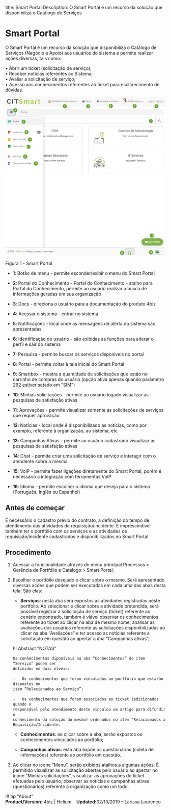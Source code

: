 title:  Smart Portal
Description: O Smart Portal é um recurso da solução que disponibiliza o Catálogo de Serviços
# Smart Portal

O Smart Portal é um recurso da solução que disponibiliza o Catálogo de Serviços (Negócio e Apoio) aos usuários do sistema e permite realizar ações diversas, tais como: 

•	Abrir um ticket (solicitação de serviço);  
•	Receber notícias referentes ao Sistema;  
•	Avaliar a solicitação de serviço;  
•	Acesso aos conhecimentos referentes ao ticket para esclarecimento de dúvidas.  

![smart portal](images/smartportal.png)

Figura 1 - Smart Portal



- **1**: Botão de menu - permite esconder/exibir o menu do Smart Portal

- **2**: Portal do Conhecimento - Portal do Conhecimento - atalho para Portal do Conhecimento, permite ao usuário realizar a busca de informações geradas em sua organização

- **3**: Docs - direciona o usuário para a documentação do produto 4biz

- **4**: Acessar o sistema - entrar no sistema

- **5**: Notificações - local onde as mensagens de alerta do sistema são apresentadas

- **6**: Identificação do usuário - são exibidas as funções para alterar o perfil e sair do sistema

- **7**: Pesquisa - permite buscar os serviços disponíveis no portal

- **8**: Portal - permite voltar à tela inicial do Smart Portal

- **9**: Smartbox  - mostra a quantidade de solicitações que estão no carrinho de compras do usuário (opção ativa apenas quando parâmetro 292 estiver setado em "SIM")

- **10**: Minhas solicitações - permite ao usuário logado visualizar as pesquisas de satisfação ativas

- **11**: Aprovações - permite visualizar somente as solicitações de serviços que requer aprovação

- **12**: Notícias - local onde é disponibilizado as notícias, como por exemplo, referente à organização, ao sistema, etc

- **13**: Campanhas Ativas - permite ao usuário cadastrado visualizar as pesquisas de satisfação ativas

- **14**: Chat - permite criar uma solicitação de serviço e interagir com o atendente sobre a mesma

- **15**: VoIP - permite fazer ligações diretamente do Smart Portal, porém é necessário a integração com ferramentas VoIP 

- **16**: Idioma - permite escolher o idioma que deseja para o sistema (Português, Inglês ou Espanhol)

Antes de começar 
-----------------

É necessário o cadastro prévio do contrato, a definição do tempo de atendimento
das atividades de requisição/incidente. É imprescindível também ter o portfólio
com os serviços e as atividades de requisição/incidente cadastrados e
disponibilizados no Smart Portal.

Procedimento 
-------------

1.  Acessar a funcionalidade através do menu principal Processos \> Gerência de
    Portfólio e Catálogo \> Smart Portal;

2.  Escolher o portfólio desejado e clicar sobre o mesmo. Será apresentado
    diversas ações que podem ser executadas em cada uma das abas desta tela. São
    elas:

    -   **Serviços**: nesta aba será expostos as atividades registradas neste
    portfólio. Ao selecionar e clicar sobre a atividade pretendida, será
    possível registrar a solicitação de serviço (ticket) referente ao cenário
    encontrado, também é viável observar os conhecimentos referente ao ticket ao
    clicar na aba de mesmo nome, analisar as avaliações dos usuários referente
    as solicitações disponibilizadas ao clicar na aba “Avaliações” e ter acesso
    as notícias referente a solicitação em questão ao apertar a aba “Campanhas
    ativas”;

    !!! Abstract "NOTAS"  

        Os conhecimentos diponíveis na aba “Conhecimentos” do item “Serviço” podem ser
        definidos em dois níveis:

        -   Os conhecimentos que foram vinculados ao portfólio que estarão dispostos no 
        item “Relacionados ao Serviço”;

        -   Os conhecimentos que foram associados ao ticket (adicionados quando o
        responsável pelo atendimento deste vinculou um artigo para difundir o 
        conhecimento da solução do mesmo) ordenados no item “Relacionados a 
        Requisição/Incidente.  

    -   **Conhecimentos**: ao clicar sobre a aba, serão expostos os conhecimentos
    vinculados ao portfólio;

    -   **Campanhas ativas**: esta aba expõe os questionários (coleta de
    informações) referente ao portfólio em questão.

3.  Ao clicar no ícone “Menu”, serão exibidos atalhos a algumas ações. É permitido
    visualizar as solicitação abertas pelo usuário ao apertar no ícone “Minhas
    solicitações”, visualizar as aprovações do ticket efetuadas pelo usuário,
    observar as notícias e campanhas ativas (questionários) referente a
    organização como um todo.  
    
!!! tip "About"  
    <b>Product/Version:</b> 4biz | Helium &nbsp;&nbsp;
    <b>Updated:</b>02/13/2019 – Larissa Lourenço  
   
